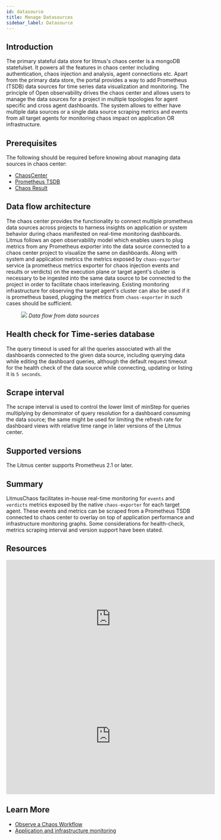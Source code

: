 ```yaml
---
id: datasource
title: Manage Datasources
sidebar_label: Datasource
---
```


## Introduction

The primary stateful data store for litmus's chaos center is a mongoDB statefulset. It powers all the features in chaos center including authentication, chaos injection and analysis, agent connections etc. Apart from the primary data store, the portal provides a way to add Prometheus (TSDB) data sources for time series data visualization and monitoring. The principle of Open observability drives the chaos center and allows users to manage the data sources for a project in multiple topologies for agent specific and cross agent dashboards. The system allows to either have multiple data sources or a single data source scraping metrics and events from all target agents for monitoring chaos impact on
application OR infrastructure.

## Prerequisites

The following should be required before knowing about managing data sources in chaos center:

- [ChaosCenter](chaos-center)
- [Prometheus TSDB](https://prometheus.io/)
- [Chaos Result](chaos-result)

## Data flow architecture

The chaos center provides the functionality to connect multiple prometheus data sources across projects to harness insights on application or system behavior during chaos manifested on real-time monitoring dashboards. Litmus follows an open observability model which enables users to plug metrics from any Prometheus exporter into the data source connected to a chaos center project to visualize the same on dashboards. Along with system and application metrics the metrics exposed by `chaos-exporter` service (a prometheus metrics exporter for chaos injection events and results or verdicts) on the execution plane or target agent's cluster is necessary to be ingested into the same data source to be connected to the project in order to facilitate chaos interleaving. Existing monitoring infrastructure for observing the target agent's cluster can also be used if it is prometheus based, plugging the metrics from `chaos-exporter` in such cases should be sufficient.

<figure>
<img src={require('../assets/concepts/observability/data-source/data-source.png').default} />
<i>Data flow from data sources</i>
</figure>

## Health check for Time-series database

The query timeout is used for all the queries associated with all the dashboards connected to the given data source, including querying data while editing the dashboard queries, although the default request timeout for the health check of the data source while connecting, updating or listing it is `5 seconds`.

## Scrape interval

The scrape interval is used to control the lower limit of minStep for queries multiplying by denominator of query resolution for a dashboard consuming the data source; the same might be used for limiting the refresh rate for dashboard views with relative time range in later versions of the Litmus center.

## Supported versions

The Litmus center supports Prometheus 2.1 or later.

## Summary

LitmusChaos facilitates in-house real-time monitoring for `events` and `verdicts` metrics exposed by the native `chaos-exporter` for each target agent. These events and metrics can be scraped from a Prometheus TSDB connected to chaos center to overlay on top of application performance and infrastructure monitoring graphs. Some considerations for health-check, metrics scraping interval and version support have been stated.

## Resources

<iframe width="560" height="315" src="https://www.youtube.com/embed/fi-vhKE5vKI?start=2040" title="YouTube video player" frameborder="0" allow="accelerometer; autoplay; clipboard-write; encrypted-media; gyroscope; picture-in-picture" allowfullscreen></iframe>

<iframe width="560" height="315" src="https://www.youtube.com/embed/VWYnpKnthuc?start=1800" title="YouTube video player" frameborder="0" allow="accelerometer; autoplay; clipboard-write; encrypted-media; gyroscope; picture-in-picture" allowfullscreen></iframe>

## Learn More

- [Observe a Chaos Workflow](observe-workflow)
- [Application and infrastructure monitoring](app-infra-monitoring)
